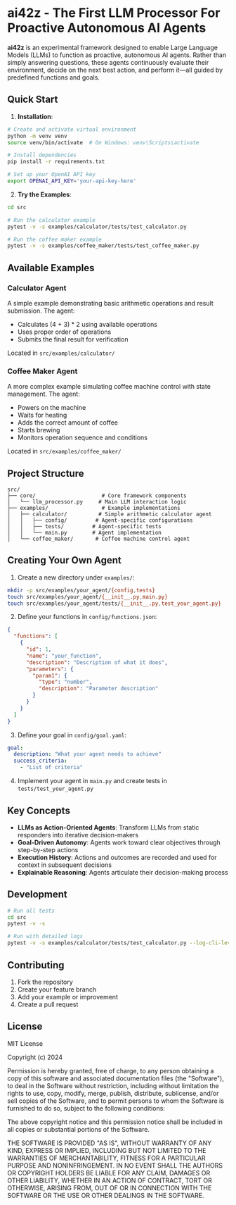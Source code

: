 # ai42z - The First LLM Processor For Proactive Autonomous AI Agents

**ai42z** is an experimental framework designed to enable Large Language Models (LLMs) to function as proactive, autonomous AI agents. Rather than simply answering questions, these agents continuously evaluate their environment, decide on the next best action, and perform it—all guided by predefined functions and goals.

## Quick Start

1. **Installation**:
```bash
# Create and activate virtual environment
python -m venv venv
source venv/bin/activate  # On Windows: venv\Scripts\activate

# Install dependencies
pip install -r requirements.txt

# Set up your OpenAI API key
export OPENAI_API_KEY='your-api-key-here'
```

2. **Try the Examples**:
```bash
cd src

# Run the calculator example
pytest -v -s examples/calculator/tests/test_calculator.py

# Run the coffee maker example
pytest -v -s examples/coffee_maker/tests/test_coffee_maker.py
```

## Available Examples

### Calculator Agent
A simple example demonstrating basic arithmetic operations and result submission. The agent:
- Calculates (4 + 3) * 2 using available operations
- Uses proper order of operations
- Submits the final result for verification

Located in `src/examples/calculator/`

### Coffee Maker Agent
A more complex example simulating coffee machine control with state management. The agent:
- Powers on the machine
- Waits for heating
- Adds the correct amount of coffee
- Starts brewing
- Monitors operation sequence and conditions

Located in `src/examples/coffee_maker/`

## Project Structure
```
src/
├── core/                     # Core framework components
│   └── llm_processor.py     # Main LLM interaction logic
├── examples/                 # Example implementations
│   ├── calculator/          # Simple arithmetic calculator agent
│   │   ├── config/         # Agent-specific configurations
│   │   ├── tests/         # Agent-specific tests
│   │   └── main.py        # Agent implementation
│   └── coffee_maker/       # Coffee machine control agent
```

## Creating Your Own Agent

1. Create a new directory under `examples/`:
```bash
mkdir -p src/examples/your_agent/{config,tests}
touch src/examples/your_agent/{__init__.py,main.py}
touch src/examples/your_agent/tests/{__init__.py,test_your_agent.py}
```

2. Define your functions in `config/functions.json`:
```json
{
  "functions": [
    {
      "id": 1,
      "name": "your_function",
      "description": "Description of what it does",
      "parameters": {
        "param1": {
          "type": "number",
          "description": "Parameter description"
        }
      }
    }
  ]
}
```

3. Define your goal in `config/goal.yaml`:
```yaml
goal:
  description: "What your agent needs to achieve"
  success_criteria:
    - "List of criteria"
```

4. Implement your agent in `main.py` and create tests in `tests/test_your_agent.py`

## Key Concepts

- **LLMs as Action-Oriented Agents**: Transform LLMs from static responders into iterative decision-makers
- **Goal-Driven Autonomy**: Agents work toward clear objectives through step-by-step actions
- **Execution History**: Actions and outcomes are recorded and used for context in subsequent decisions
- **Explainable Reasoning**: Agents articulate their decision-making process

## Development

```bash
# Run all tests
cd src
pytest -v -s

# Run with detailed logs
pytest -v -s examples/calculator/tests/test_calculator.py --log-cli-level=DEBUG
```

## Contributing

1. Fork the repository
2. Create your feature branch
3. Add your example or improvement
4. Create a pull request

## License

MIT License

Copyright (c) 2024

Permission is hereby granted, free of charge, to any person obtaining a copy
of this software and associated documentation files (the "Software"), to deal
in the Software without restriction, including without limitation the rights
to use, copy, modify, merge, publish, distribute, sublicense, and/or sell
copies of the Software, and to permit persons to whom the Software is
furnished to do so, subject to the following conditions:

The above copyright notice and this permission notice shall be included in all
copies or substantial portions of the Software.

THE SOFTWARE IS PROVIDED "AS IS", WITHOUT WARRANTY OF ANY KIND, EXPRESS OR
IMPLIED, INCLUDING BUT NOT LIMITED TO THE WARRANTIES OF MERCHANTABILITY,
FITNESS FOR A PARTICULAR PURPOSE AND NONINFRINGEMENT. IN NO EVENT SHALL THE
AUTHORS OR COPYRIGHT HOLDERS BE LIABLE FOR ANY CLAIM, DAMAGES OR OTHER
LIABILITY, WHETHER IN AN ACTION OF CONTRACT, TORT OR OTHERWISE, ARISING FROM,
OUT OF OR IN CONNECTION WITH THE SOFTWARE OR THE USE OR OTHER DEALINGS IN THE
SOFTWARE.
